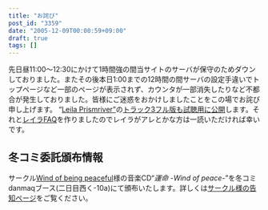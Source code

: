 ```yaml
---
title: "お詫び"
post_id: "3359"
date: "2005-12-09T00:00:59+09:00"
draft: true
tags: []
---
```



先日昼11:00～12:30にかけて1時間強の間当サイトのサーバが保守のためダウンしておりました。またその後本日1:00までの12時間の間サーバの設定手違いでトップページなど一部のページが表示されず、カウンタが一部消失したりなど不都合が発生しておりました。皆様にご迷惑をおかけしましたことをこの場でお詫び申し上げます。 “[Leila Prismriver”](https://danmaq.com/!/leila/)の[トラック3フル版も試聴用に公開](https://danmaq.com/!/leila/03.mp3)します。それと[レイラFAQ](https://danmaq.com/tag/leila-prismriver)を作りましたのでレイラがアレとかな方は一読いただければ幸いです。
## 冬コミ委託頒布情報
サークル[Wind of being peaceful](http://wpor-ram.info/)様の音楽CD“_運命 -Wind of peace-_”を冬コミdanmaqブース(二日目西く-10a)にて頒布いたします。詳しくは[サークル様の告知ページ](http://wpor-ram.info/fate/fate.html)をご覧ください。
